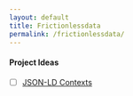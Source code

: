 ```yaml
---
layout: default
title: Frictionlessdata
permalink: /frictionlessdata/
---
```


#### Project Ideas

- [ ] [JSON-LD Contexts](https://github.com/ashepherd/frictionlessdata-json-ld-contexts)
